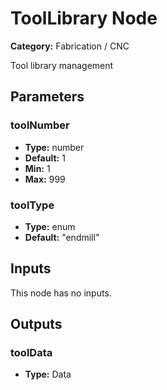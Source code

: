
# ToolLibrary Node

**Category:** Fabrication / CNC

Tool library management

## Parameters


### toolNumber
- **Type:** number
- **Default:** 1
- **Min:** 1
- **Max:** 999



### toolType
- **Type:** enum
- **Default:** "endmill"





## Inputs

This node has no inputs.

## Outputs


### toolData
- **Type:** Data




